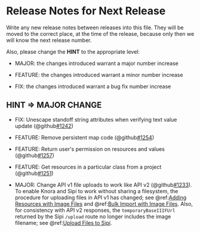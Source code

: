 # Release Notes for Next Release

Write any new release notes between releases into this file. They will be moved to the correct place,
at the time of the release, because only then we will know the next release number.

Also, please change the **HINT** to the appropriate level:

- MAJOR: the changes introduced warrant a major number increase

- FEATURE: the changes introduced warrant a minor number increase

- FIX: the changes introduced warrant a bug fix number increase


## HINT => MAJOR CHANGE

- FIX: Unescape standoff string attributes when verifying text value update (@github[#1242](#1242))

- FEATURE: Remove persistent map code (@github[#1254](#1254))

- FEATURE: Return user's permission on resources and values (@github[#1257](#1257))

- FEATURE: Get resources in a particular class from a project (@github[#1251](#1251))

- MAJOR: Change API v1 file uploads to work like API v2 (@github[#1233](#1233)). To enable
  Knora and Sipi to work without sharing a filesystem, the procedure
  for uploading files in API v1 has changed; see
  @ref:[Adding Resources with Image Files](../03-apis/api-v1/adding-resources.md#adding-resources-with-image-files)
  and @ref:[Bulk Import with Image Files](../03-apis/api-v1/adding-resources.md#bulk-import-with-image-files).
  Also, for consistency with API v2 responses, the `temporaryBaseIIIFUrl` returned by the Sipi 
  `/upload` route no longer includes the image filename; see
  @ref:[Upload Files to Sipi](../03-apis/api-v2/editing-values.md#upload-files-to-sipi).
